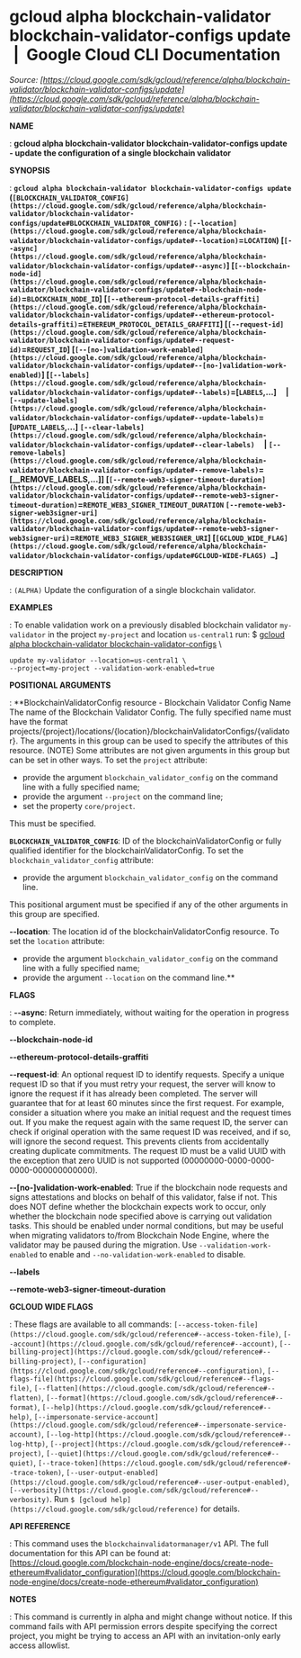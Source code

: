 # gcloud alpha blockchain-validator blockchain-validator-configs update  |  Google Cloud CLI Documentation

*Source: [https://cloud.google.com/sdk/gcloud/reference/alpha/blockchain-validator/blockchain-validator-configs/update](https://cloud.google.com/sdk/gcloud/reference/alpha/blockchain-validator/blockchain-validator-configs/update)*

**NAME**

: **gcloud alpha blockchain-validator blockchain-validator-configs update - update the configuration of a single blockchain validator**

**SYNOPSIS**

: **`gcloud alpha blockchain-validator blockchain-validator-configs update` (`[BLOCKCHAIN_VALIDATOR_CONFIG](https://cloud.google.com/sdk/gcloud/reference/alpha/blockchain-validator/blockchain-validator-configs/update#BLOCKCHAIN_VALIDATOR_CONFIG)` : `[--location](https://cloud.google.com/sdk/gcloud/reference/alpha/blockchain-validator/blockchain-validator-configs/update#--location)`=`LOCATION`) [`[--async](https://cloud.google.com/sdk/gcloud/reference/alpha/blockchain-validator/blockchain-validator-configs/update#--async)`] [`[--blockchain-node-id](https://cloud.google.com/sdk/gcloud/reference/alpha/blockchain-validator/blockchain-validator-configs/update#--blockchain-node-id)`=`BLOCKCHAIN_NODE_ID`] [`[--ethereum-protocol-details-graffiti](https://cloud.google.com/sdk/gcloud/reference/alpha/blockchain-validator/blockchain-validator-configs/update#--ethereum-protocol-details-graffiti)`=`ETHEREUM_PROTOCOL_DETAILS_GRAFFITI`] [`[--request-id](https://cloud.google.com/sdk/gcloud/reference/alpha/blockchain-validator/blockchain-validator-configs/update#--request-id)`=`REQUEST_ID`] [`[--[no-]validation-work-enabled](https://cloud.google.com/sdk/gcloud/reference/alpha/blockchain-validator/blockchain-validator-configs/update#--[no-]validation-work-enabled)`] [`[--labels](https://cloud.google.com/sdk/gcloud/reference/alpha/blockchain-validator/blockchain-validator-configs/update#--labels)`=[`LABELS`,…]     | `[--update-labels](https://cloud.google.com/sdk/gcloud/reference/alpha/blockchain-validator/blockchain-validator-configs/update#--update-labels)`=[`UPDATE_LABELS`,…] `[--clear-labels](https://cloud.google.com/sdk/gcloud/reference/alpha/blockchain-validator/blockchain-validator-configs/update#--clear-labels)`     | `[--remove-labels](https://cloud.google.com/sdk/gcloud/reference/alpha/blockchain-validator/blockchain-validator-configs/update#--remove-labels)`=[__REMOVE_LABELS,…]] [`[--remote-web3-signer-timeout-duration](https://cloud.google.com/sdk/gcloud/reference/alpha/blockchain-validator/blockchain-validator-configs/update#--remote-web3-signer-timeout-duration)`=`REMOTE_WEB3_SIGNER_TIMEOUT_DURATION` `[--remote-web3-signer-web3signer-uri](https://cloud.google.com/sdk/gcloud/reference/alpha/blockchain-validator/blockchain-validator-configs/update#--remote-web3-signer-web3signer-uri)`=`REMOTE_WEB3_SIGNER_WEB3SIGNER_URI`] [`[GCLOUD_WIDE_FLAG](https://cloud.google.com/sdk/gcloud/reference/alpha/blockchain-validator/blockchain-validator-configs/update#GCLOUD-WIDE-FLAGS) …`]**

**DESCRIPTION**

: `(ALPHA)` Update the configuration of a single blockchain validator.

**EXAMPLES**

: To enable validation work on a previously disabled blockchain validator
`my-validator` in the project `my-project` and location
`us-central1` run:
$ [gcloud
alpha blockchain-validator blockchain-validator-configs](https://cloud.google.com/sdk/gcloud/reference/alpha/blockchain-validator/blockchain-validator-configs) \
```
update my-validator --location=us-central1 \
--project=my-project --validation-work-enabled=true
```

**POSITIONAL ARGUMENTS**

: **BlockchainValidatorConfig resource - Blockchain Validator Config Name The name
of the Blockchain Validator Config. The fully specified name must have the
format
projects/{project}/locations/{location}/blockchainValidatorConfigs/{validator}.
The arguments in this group can be used to specify the attributes of this
resource. (NOTE) Some attributes are not given arguments in this group but can
be set in other ways.
To set the `project` attribute:

- provide the argument `blockchain_validator_config` on the command
line with a fully specified name;
- provide the argument `--project` on the command line;
- set the property `core/project`.

This must be specified.

**`BLOCKCHAIN_VALIDATOR_CONFIG`**:
ID of the blockchainValidatorConfig or fully qualified identifier for the
blockchainValidatorConfig.
To set the `blockchain_validator_config` attribute:

- provide the argument `blockchain_validator_config` on the command
line.

This positional argument must be specified if any of the other arguments in this
group are specified.

**--location**:
The location id of the blockchainValidatorConfig resource.
To set the `location` attribute:

- provide the argument `blockchain_validator_config` on the command
line with a fully specified name;
- provide the argument `--location` on the command line.**

**FLAGS**

: **--async**:
Return immediately, without waiting for the operation in progress to complete.

**--blockchain-node-id**

**--ethereum-protocol-details-graffiti**

**--request-id**:
An optional request ID to identify requests. Specify a unique request ID so that
if you must retry your request, the server will know to ignore the request if it
has already been completed. The server will guarantee that for at least 60
minutes since the first request.
For example, consider a situation where you make an initial request and the
request times out. If you make the request again with the same request ID, the
server can check if original operation with the same request ID was received,
and if so, will ignore the second request. This prevents clients from
accidentally creating duplicate commitments.
The request ID must be a valid UUID with the exception that zero UUID is not
supported (00000000-0000-0000-0000-000000000000).

**--[no-]validation-work-enabled**:
True if the blockchain node requests and signs attestations and blocks on behalf
of this validator, false if not. This does NOT define whether the blockchain
expects work to occur, only whether the blockchain node specified above is
carrying out validation tasks. This should be enabled under normal conditions,
but may be useful when migrating validators to/from Blockchain Node Engine,
where the validator may be paused during the migration. Use
`--validation-work-enabled` to enable and
`--no-validation-work-enabled` to disable.

**--labels**

**--remote-web3-signer-timeout-duration**

**GCLOUD WIDE FLAGS**

: These flags are available to all commands: `[--access-token-file](https://cloud.google.com/sdk/gcloud/reference#--access-token-file)`,
`[--account](https://cloud.google.com/sdk/gcloud/reference#--account)`, `[--billing-project](https://cloud.google.com/sdk/gcloud/reference#--billing-project)`,
`[--configuration](https://cloud.google.com/sdk/gcloud/reference#--configuration)`,
`[--flags-file](https://cloud.google.com/sdk/gcloud/reference#--flags-file)`,
`[--flatten](https://cloud.google.com/sdk/gcloud/reference#--flatten)`, `[--format](https://cloud.google.com/sdk/gcloud/reference#--format)`, `[--help](https://cloud.google.com/sdk/gcloud/reference#--help)`, `[--impersonate-service-account](https://cloud.google.com/sdk/gcloud/reference#--impersonate-service-account)`,
`[--log-http](https://cloud.google.com/sdk/gcloud/reference#--log-http)`,
`[--project](https://cloud.google.com/sdk/gcloud/reference#--project)`, `[--quiet](https://cloud.google.com/sdk/gcloud/reference#--quiet)`, `[--trace-token](https://cloud.google.com/sdk/gcloud/reference#--trace-token)`, `[--user-output-enabled](https://cloud.google.com/sdk/gcloud/reference#--user-output-enabled)`,
`[--verbosity](https://cloud.google.com/sdk/gcloud/reference#--verbosity)`.
Run `$ [gcloud help](https://cloud.google.com/sdk/gcloud/reference)` for details.

**API REFERENCE**

: This command uses the `blockchainvalidatormanager/v1` API. The full
documentation for this API can be found at: [https://cloud.google.com/blockchain-node-engine/docs/create-node-ethereum#validator_configuration](https://cloud.google.com/blockchain-node-engine/docs/create-node-ethereum#validator_configuration)

**NOTES**

: This command is currently in alpha and might change without notice. If this
command fails with API permission errors despite specifying the correct project,
you might be trying to access an API with an invitation-only early access
allowlist.